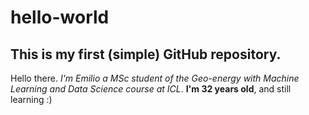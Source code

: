 # hello-world
## This is my first (simple) GitHub repository.
Hello there. 
*I'm Emilio a MSc student of the Geo-energy with Machine Learning and Data Science course at ICL*.
**I'm 32 years old**, and still learning :)
